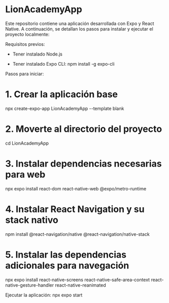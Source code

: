 # LionAcademyApp
Este repositorio contiene una aplicación desarrollada con Expo y React Native. A continuación, se detallan los pasos para instalar y ejecutar el proyecto localmente:

Requisitos previos:
- Tener instalado Node.js

- Tener instalado Expo CLI:
npm install -g expo-cli

Pasos para iniciar:
# 1. Crear la aplicación base 
npx create-expo-app LionAcademyApp --template blank

# 2. Moverte al directorio del proyecto
cd LionAcademyApp

# 3. Instalar dependencias necesarias para web
npx expo install react-dom react-native-web @expo/metro-runtime

# 4. Instalar React Navigation y su stack nativo
npm install @react-navigation/native @react-navigation/native-stack

# 5. Instalar las dependencias adicionales para navegación
npx expo install react-native-screens react-native-safe-area-context react-native-gesture-handler react-native-reanimated

Ejecutar la aplicación:
npx expo start

